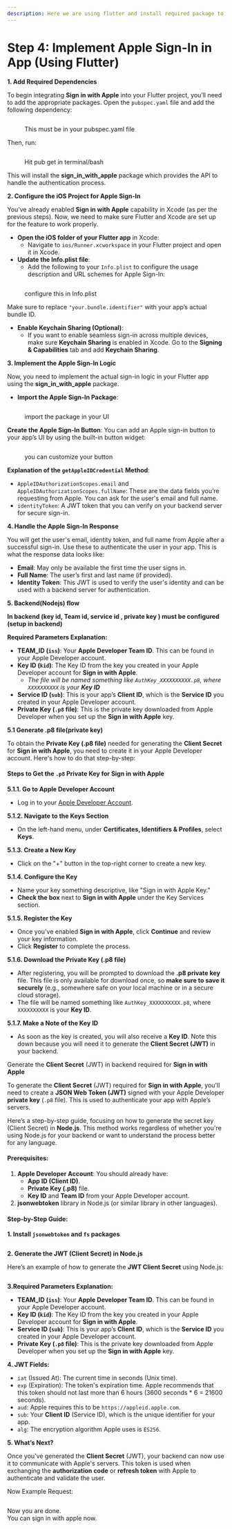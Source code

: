 ```yaml
---
description: Here we are using flutter and install required package to implemen
---
```


# Step 4: Implement Apple Sign-In in App (Using Flutter)

**1. Add Required Dependencies**

To begin integrating **Sign in with Apple** into your Flutter project, you’ll need to add the appropriate packages. Open the `pubspec.yaml` file and add the following dependency:



<figure><img src="/assets/Screenshot 2024-10-18 at 12.22.29.png" alt=""><figcaption><p>This must be in your pubspec.yaml file</p></figcaption></figure>

Then, run:

<figure><img src="/assets/Screenshot 2024-10-18 at 12.23.47.png" alt=""><figcaption><p>Hit pub get in terminal/bash</p></figcaption></figure>

This will install the **sign\_in\_with\_apple** package which provides the API to handle the authentication process.



**2. Configure the iOS Project for Apple Sign-In**

You’ve already enabled **Sign in with Apple** capability in Xcode (as per the previous steps). Now, we need to make sure Flutter and Xcode are set up for the feature to work properly.

* **Open the iOS folder of your Flutter app** in Xcode:
  * Navigate to `ios/Runner.xcworkspace` in your Flutter project and open it in Xcode.
* **Update the Info.plist file**:
  * Add the following to your `Info.plist` to configure the usage description and URL schemes for Apple Sign-In:

<figure><img src="/assets/Screenshot 2024-10-18 at 12.26.05.png" alt=""><figcaption><p>configure this in Info.plist</p></figcaption></figure>

Make sure to replace `"your.bundle.identifier"` with your app’s actual bundle ID.

* **Enable Keychain Sharing (Optional)**:
  * If you want to enable seamless sign-in across multiple devices, make sure **Keychain Sharing** is enabled in Xcode. Go to the **Signing & Capabilities** tab and add **Keychain Sharing**.

**3. Implement the Apple Sign-In Logic**

Now, you need to implement the actual sign-in logic in your Flutter app using the **sign\_in\_with\_apple** package.

* **Import the Apple Sign-In Package**:&#x20;



<figure><img src="/assets/Screenshot 2024-10-18 at 12.27.39.png" alt=""><figcaption><p>import the package in your UI</p></figcaption></figure>

&#x20; **Create the Apple Sign-In Button**: You can add an Apple sign-in button to your app’s UI by using the built-in button widget:

<figure><img src="/assets/Screenshot 2024-10-18 at 12.29.42.png" alt=""><figcaption><p>you can customize your button</p></figcaption></figure>

**Explanation of the `getAppleIDCredential` Method**:

* `AppleIDAuthorizationScopes.email` and `AppleIDAuthorizationScopes.fullName`: These are the data fields you’re requesting from Apple. You can ask for the user's email and full name.
* `identityToken`: A JWT token that you can verify on your backend server for secure sign-in.

**4. Handle the Apple Sign-In Response**

You will get the user's email, identity token, and full name from Apple after a successful sign-in. Use these to authenticate the user in your app. This is what the response data looks like:

* **Email**: May only be available the first time the user signs in.
* **Full Name**: The user’s first and last name (if provided).
* **Identity Token**: This JWT is used to verify the user's identity and can be used with a backend server for authentication.

**5. Backend(Nodejs) flow**&#x20;

**In backend (key id, Team id, service id , private key ) must be configured (setup in backend)**



**Required Parameters Explanation:**

* **TEAM\_ID (`iss`)**: Your **Apple Developer Team ID**. This can be found in your Apple Developer account.
* **Key ID (`kid`)**: The Key ID from the key you created in your Apple Developer account for **Sign in with Apple**.
  * _The file will be named something like `AuthKey_XXXXXXXXXX.p8`, where `XXXXXXXXXX` is your **Key ID**_
* **Service ID (`sub`)**: This is your app’s **Client ID**, which is the **Service ID** you created in your Apple Developer account.
* **Private Key (`.p8` file)**: This is the private key downloaded from Apple Developer when you set up the **Sign in with Apple** key.

**5.1 Generate .p8 file(private key)**

To obtain the **Private Key (.p8 file)** needed for generating the **Client Secret** for **Sign in with Apple**, you need to create it in your Apple Developer account. Here's how to do that step-by-step:

#### Steps to Get the `.p8` Private Key for Sign in with Apple

**5.1.1. Go to Apple Developer Account**

* Log in to your [Apple Developer Account](https://developer.apple.com/account/).

**5.1.2. Navigate to the Keys Section**

* On the left-hand menu, under **Certificates, Identifiers & Profiles**, select **Keys**.

**5.1.3. Create a New Key**

* Click on the "+" button in the top-right corner to create a new key.

**5.1.4. Configure the Key**

* Name your key something descriptive, like "Sign in with Apple Key."
* **Check the box** next to **Sign in with Apple** under the Key Services section.

**5.1.5. Register the Key**

* Once you've enabled **Sign in with Apple**, click **Continue** and review your key information.
* Click **Register** to complete the process.

**5.1.6. Download the Private Key (.p8 file)**

* After registering, you will be prompted to download the **.p8 private key** file. This file is only available for download once, so **make sure to save it securely** (e.g., somewhere safe on your local machine or in a secure cloud storage).
* The file will be named something like `AuthKey_XXXXXXXXXX.p8`, where `XXXXXXXXXX` is your **Key ID**.

**5.1.7. Make a Note of the Key ID**

* As soon as the key is created, you will also receive a **Key ID**. Note this down because you will need it to generate the **Client Secret (JWT)** in your backend.

Generate the **Client Secret** (JWT) in backend required for **Sign in with Apple**

To generate the **Client Secret** (JWT) required for **Sign in with Apple**, you'll need to create a **JSON Web Token (JWT)** signed with your Apple Developer **private key** (`.p8` file). This is used to authenticate your app with Apple’s servers.

Here’s a step-by-step guide, focusing on how to generate the secret key (Client Secret) in **Node.js**. This method works regardless of whether you're using Node.js for your backend or want to understand the process better for any language.

#### Prerequisites:

1. **Apple Developer Account**: You should already have:
   * **App ID (Client ID)**.
   * **Private Key (.p8)** file.
   * **Key ID** and **Team ID** from your Apple Developer account.
2. **jsonwebtoken** library in Node.js (or similar library in other languages).

#### Step-by-Step Guide:

**1. Install `jsonwebtoken` and `fs` packages**

<figure><img src="/assets/Screenshot 2024-10-18 at 12.59.28.png" alt=""><figcaption></figcaption></figure>

**2. Generate the JWT (Client Secret) in Node.js**

Here’s an example of how to generate the **JWT Client Secret** using Node.js:

<figure><img src="/assets/client-secret.webp" alt=""><figcaption></figcaption></figure>



**3.Required Parameters Explanation:**

* **TEAM\_ID (`iss`)**: Your **Apple Developer Team ID**. This can be found in your Apple Developer account.
* **Key ID (`kid`)**: The Key ID from the key you created in your Apple Developer account for **Sign in with Apple**.
* **Service ID (`sub`)**: This is your app’s **Client ID**, which is the **Service ID** you created in your Apple Developer account.
* **Private Key (`.p8` file)**: This is the private key downloaded from Apple Developer when you set up the **Sign in with Apple** key.

**4. JWT Fields:**

* `iat` (Issued At): The current time in seconds (Unix time).
* `exp` (Expiration): The token's expiration time. Apple recommends that this token should not last more than 6 hours (3600 seconds \* 6 = 21600 seconds).
* `aud`: Apple requires this to be `https://appleid.apple.com`.
* `sub`: Your **Client ID** (Service ID), which is the unique identifier for your app.
* `alg`: The encryption algorithm Apple uses is `ES256`.

**5. What’s Next?**

Once you’ve generated the **Client Secret** (JWT), your backend can now use it to communicate with Apple's servers. This token is used when exchanging the **authorization code** or **refresh token** with Apple to authenticate and validate the user.





Now Example Request:&#x20;

<figure><img src="/assets/request.webp" alt=""><figcaption></figcaption></figure>

Now you are done.\
You can sign in with apple now.
